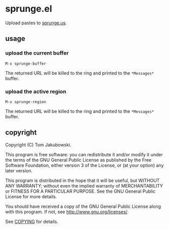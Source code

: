 # sprunge.el

Upload pastes to [sprunge.us](http://sprunge.us/).

## usage

### upload the current buffer

```
M-x sprunge-buffer
```

The returned URL will be killed to the ring and printed to the `*Messages*` buffer.

### upload the active region

```
M-x sprunge-region
```

The returned URL will be killed to the ring and printed to the `*Messages*` buffer.

## copyright

Copyright (C) Tom Jakubowski.

This program is free software: you can redistribute it and/or modify
it under the terms of the GNU General Public License as published by
the Free Software Foundation, either version 3 of the License, or
(at your option) any later version.

This program is distributed in the hope that it will be useful,
but WITHOUT ANY WARRANTY; without even the implied warranty of
MERCHANTABILITY or FITNESS FOR A PARTICULAR PURPOSE.  See the
GNU General Public License for more details.

You should have received a copy of the GNU General Public License
along with this program.  If not, see <http://www.gnu.org/licenses/>.

See [COPYING](COPYING) for details.

